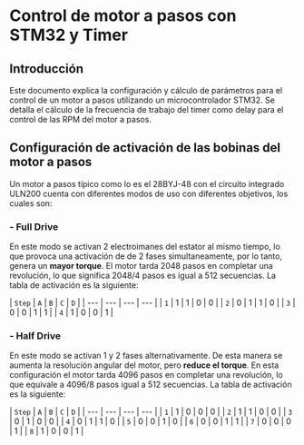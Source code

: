 # Control de motor a pasos con STM32 y Timer

## Introducción
Este documento explica la configuración y cálculo de parámetros para el control de un motor a pasos utilizando un microcontrolador STM32. Se detalla el cálculo de la frecuencia de trabajo del timer como delay para el control de las RPM del motor a pasos.

## Configuración de activación de las bobinas del motor a pasos
Un motor a pasos típico como lo es el 28BYJ-48 con el circuito integrado ULN200 cuenta con diferentes modos de uso con diferentes objetivos, los cuales son:

### - Full Drive
En este modo se activan 2 electroimanes del estator al mismo tiempo, lo que provoca una activación de de 2 fases simultaneamente, por lo tanto, genera un **mayor torque**. El motor tarda 2048 pasos en completar una revolución, lo que significa 2048/4 pasos es igual a 512 secuencias. La tabla de activación es la siguiente:

| `Step` | `A` | `B` | `C` | `D` |
| --- | --- | --- | --- |
| `1` | 1 | 1 | 0 | 0 |
| `2` | 0 | 1 | 1 | 0 |
| `3` | 0 | 0 | 1 | 1 |
| `4` | 1 | 0 | 0 | 1 |

### - Half Drive
En este modo se activan 1 y 2 fases alternativamente. De esta manera se aumenta la resolución angular del motor, pero **reduce el torque**. En esta configuración el motor tarda 4096 pasos en completar una revolución, lo que equivale a 4096/8 pasos igual a 512 secuencias. La tabla de activación es la siguiente:

| `Step` | `A` | `B` | `C` | `D` |
| --- | --- | --- | --- |
| `1` | 1 | 0 | 0 | 0 |
| `2` | 1 | 1 | 0 | 0 |
| `3` | 0 | 1 | 0 | 0 |
| `4` | 0 | 1 | 1 | 0 |
| `5` | 0 | 0 | 1 | 0 |
| `6` | 0 | 0 | 1 | 1 | 
| `7` | 0 | 0 | 0 | 1 |
| `8` | 1 | 0 | 0 | 1 |